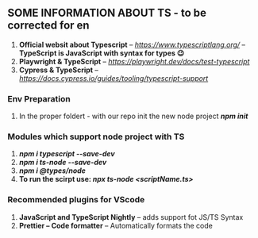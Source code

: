 ## SOME INFORMATION ABOUT TS - to be corrected for en
1. **Official websit about Typescript** – *https://www.typescriptlang.org/* – **TypeScript is JavaScript with syntax for types 😉**
2. **Playwright & TypeScript** – *https://playwright.dev/docs/test-typescript*
3. **Cypress & TypeScript** – *https://docs.cypress.io/guides/tooling/typescript-support*

### Env Preparation
1. In the proper foldert  - with our repo init the new node project
***npm init***

### Modules which support node project with TS
1. ***npm i typescript --save-dev***
2. ***npm i ts-node --save-dev***
3. ***npm i @types/node***
4. **To run the scirpt use: *npx ts-node <scriptName.ts>***


### Recommended plugins for VScode
1. **JavaScript and TypeScript Nightly** – adds support fot JS/TS Syntax
2. **Prettier – Code formatter** – Automatically formats the code
